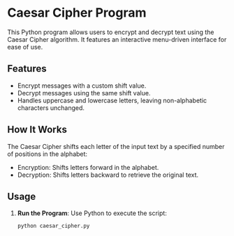 # Caesar Cipher Program

This Python program allows users to encrypt and decrypt text using the Caesar Cipher algorithm. It features an interactive menu-driven interface for ease of use.

## Features
- Encrypt messages with a custom shift value.
- Decrypt messages using the same shift value.
- Handles uppercase and lowercase letters, leaving non-alphabetic characters unchanged.

## How It Works
The Caesar Cipher shifts each letter of the input text by a specified number of positions in the alphabet:
- Encryption: Shifts letters forward in the alphabet.
- Decryption: Shifts letters backward to retrieve the original text.

## Usage
1. **Run the Program**:
   Use Python to execute the script:
   ```bash
   python caesar_cipher.py
